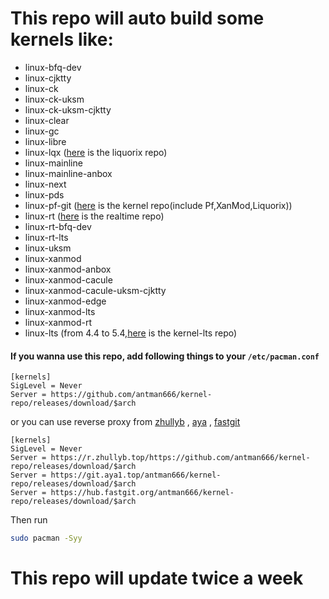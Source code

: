 # This repo will auto build some kernels like:

- linux-bfq-dev
- linux-cjktty
- linux-ck
- linux-ck-uksm
- linux-ck-uksm-cjktty
- linux-clear
- linux-gc
- linux-libre
- linux-lqx ([here](https://wiki.archlinux.org/title/Unofficial_user_repositories#liquorix) is the liquorix repo)
- linux-mainline
- linux-mainline-anbox
- linux-next
- linux-pds
- linux-pf-git ([here](https://wiki.archlinux.org/title/Unofficial_user_repositories#kernel) is the kernel repo(include Pf,XanMod,Liquorix))
- linux-rt ([here](https://wiki.archlinux.org/title/Unofficial_user_repositories#realtime) is the realtime repo)
- linux-rt-bfq-dev
- linux-rt-lts
- linux-uksm
- linux-xanmod
- linux-xanmod-anbox
- linux-xanmod-cacule
- linux-xanmod-cacule-uksm-cjktty
- linux-xanmod-edge
- linux-xanmod-lts
- linux-xanmod-rt
- linux-lts (from 4.4 to 5.4,[here](https://wiki.archlinux.org/title/Unofficial_user_repositories#kernel-lts) is the kernel-lts repo)

#### If you wanna use this repo, add following things to your `/etc/pacman.conf`

```
[kernels]
SigLevel = Never
Server = https://github.com/antman666/kernel-repo/releases/download/$arch
```

or you can use reverse proxy from [zhullyb](https://zhullyb.top) , [aya](https://github.com/Brx86) , [fastgit](https://fastgit.org)

```
[kernels]
SigLevel = Never
Server = https://r.zhullyb.top/https://github.com/antman666/kernel-repo/releases/download/$arch
Server = https://git.aya1.top/antman666/kernel-repo/releases/download/$arch
Server = https://hub.fastgit.org/antman666/kernel-repo/releases/download/$arch
```

Then run

```bash
sudo pacman -Syy
```

# This repo will update twice a week
